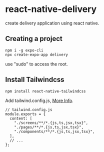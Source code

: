 # react-native-delivery
create delivery application using react native.

## Creating a project
```
npm i -g expo-cli      
npx create-expo-app delivery
```

use "sudo" to access the root.

## Install Tailwindcss
```
npm install react-native-tailwindcss
```

Add tailwind.config.js, [More Info](https://www.nativewind.dev/guides/babel).
```
// tailwind.config.js
module.exports = {
  content: [
    "./screens/**/*.{js,ts,jsx,tsx}",
    "./pages/**/*.{js,ts,jsx,tsx}",
    "./components/**/*.{js,ts,jsx,tsx}",
  ],
  // ...
};
```
